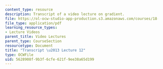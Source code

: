 ```yaml
---
content_type: resource
description: Transcript of a video lecture on gradient.
file: https://ol-ocw-studio-app-production.s3.amazonaws.com/courses/18-02-multivariable-calculus-fall-2007/5628908f9b3f6cfe621f9ee38a65d199_18_022007L12.pdf
file_type: application/pdf
learning_resource_types:
- Lecture Videos
parent_title: Video Lectures
parent_type: CourseSection
resourcetype: Document
title: "Transcript \u2013 Lecture 12"
type: OCWFile
uid: 5628908f-9b3f-6cfe-621f-9ee38a65d199
---
```


